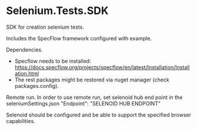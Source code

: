 # Selenium.Tests.SDK
SDK for creation selenium tests.

Includes the SpecFlow framework configured with example.


Dependencies.
- Specflow needs to be installed: https://docs.specflow.org/projects/specflow/en/latest/Installation/Installation.html
- The rest packages might be restored via nuget manager (check packages.config).

Remote run.
In order to use remote run, set selenoid hub end point in the seleniumSettings.json
"Endpoint": "SELENOID HUB ENDPOINT"

Selenoid should be configured and be able to support the specified browser capabilities.
